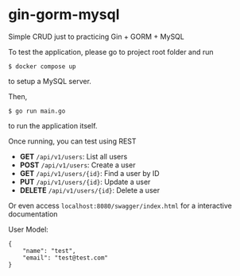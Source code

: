 # gin-gorm-mysql

Simple CRUD just to practicing Gin + GORM + MySQL

To test the application, please go to project root folder and run

```
$ docker compose up
```

to setup a MySQL server.

Then,

```
$ go run main.go
```

to run the application itself.

Once running, you can test using REST

- **GET** `/api/v1/users`: List all users
- **POST** `/api/v1/users`: Create a user
- **GET** `/api/v1/users/{id}`: Find a user by ID
- **PUT** `/api/v1/users/{id}`: Update a user
- **DELETE** `/api/v1/users/{id}`: Delete a user

Or even access `localhost:8080/swagger/index.html` for a interactive documentation

User Model:

```
{
    "name": "test",
    "email": "test@test.com"
}
```
